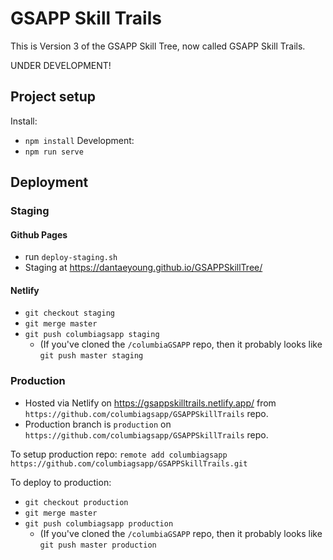 # GSAPP Skill Trails

This is Version 3 of the GSAPP Skill Tree, now called GSAPP Skill Trails. 

UNDER DEVELOPMENT!


## Project setup

Install:
- `npm install`
Development:
- `npm run serve`

## Deployment

### Staging

#### Github Pages
- run `deploy-staging.sh`
- Staging at https://dantaeyoung.github.io/GSAPPSkillTree/

#### Netlify
- `git checkout staging`
- `git merge master`
- `git push columbiagsapp staging`
  - (If you've cloned the `/columbiaGSAPP` repo, then it probably looks like `git push master staging`


### Production

- Hosted via Netlify on https://gsappskilltrails.netlify.app/ from `https://github.com/columbiagsapp/GSAPPSkillTrails` repo.
- Production branch is `production` on `https://github.com/columbiagsapp/GSAPPSkillTrails` repo.

To setup production repo: `remote add columbiagsapp https://github.com/columbiagsapp/GSAPPSkillTrails.git` 

To deploy to production:
- `git checkout production`
- `git merge master`
- `git push columbiagsapp production`
  - (If you've cloned the `/columbiaGSAPP` repo, then it probably looks like `git push master production`
